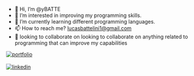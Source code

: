- 👋 Hi, I’m @yBATTE
- 👀 I’m interested in improving my programming skills.
- 🌱 I’m currently learning different programming languages.
- 📫 How to reach me? lucasbattelini1@gmail.com
- 💞️  looking to collaborate on looking to collaborate on anything related to programming that can improve my capabilities

<!---
yBATTE/yBATTE is a ✨ special ✨ repository because its `README.md` (this file) appears on your GitHub profile.
You can click the Preview link to take a look at your changes.
--->

[![portfolio](https://img.shields.io/badge/my_portfolio-000?style=for-the-badge&logo=ko-fi&logoColor=white)](https://github.com/yBATTE/Portafolio_Lucas_Battelini)
<br>
<br>
[![linkedin](https://img.shields.io/badge/linkedin-0A66C2?style=for-the-badge&logo=linkedin&logoColor=white)](https://www.linkedin.com/in/lucas-sebastian-battelini-920b51228/)
